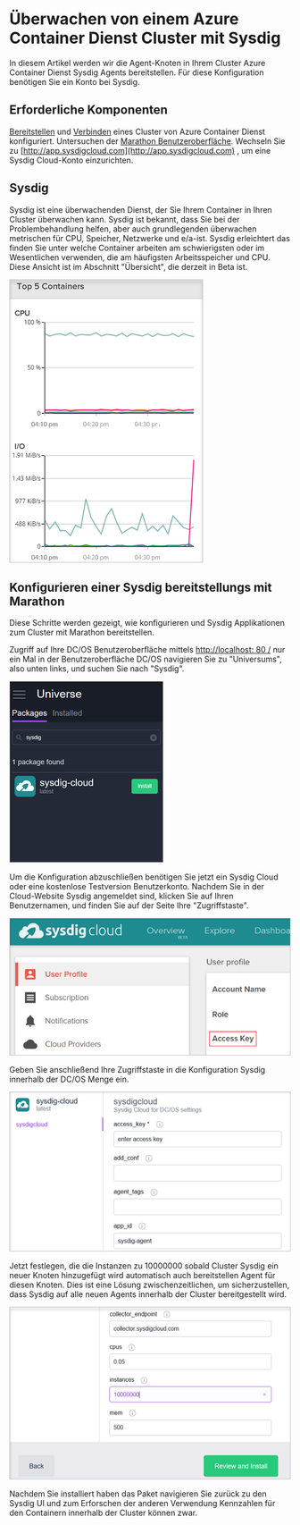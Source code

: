 <properties
   pageTitle="Überwachen von einem Azure Container Dienst Cluster mit Sysdig | Microsoft Azure"
   description="Überwachen eines Azure Container Dienst Clusters mit Sysdig an."
   services="container-service"
   documentationCenter=""
   authors="rbitia"
   manager="timlt"
   editor=""
   tags="acs, azure-container-service"
   keywords="Container, DC/OS, Azure"/>

<tags
   ms.service="container-service"
   ms.devlang="na"
   ms.topic="get-started-article"
   ms.tgt_pltfrm="na"
   ms.workload="na"
   ms.date="08/08/2016"
   ms.author="t-ribhat"/>

# <a name="monitor-an-azure-container-service-cluster-with-sysdig"></a>Überwachen von einem Azure Container Dienst Cluster mit Sysdig

In diesem Artikel werden wir die Agent-Knoten in Ihrem Cluster Azure Container Dienst Sysdig Agents bereitstellen. Für diese Konfiguration benötigen Sie ein Konto bei Sysdig. 

## <a name="prerequisites"></a>Erforderliche Komponenten 

[Bereitstellen](container-service-deployment.md) und [Verbinden](container-service-connect.md) eines Cluster von Azure Container Dienst konfiguriert. Untersuchen der [Marathon Benutzeroberfläche](container-service-mesos-marathon-ui.md). Wechseln Sie zu [http://app.sysdigcloud.com](http://app.sysdigcloud.com) , um eine Sysdig Cloud-Konto einzurichten. 

## <a name="sysdig"></a>Sysdig

Sysdig ist eine überwachenden Dienst, der Sie Ihrem Container in Ihren Cluster überwachen kann. Sysdig ist bekannt, dass Sie bei der Problembehandlung helfen, aber auch grundlegenden überwachen metrischen für CPU, Speicher, Netzwerke und e/a-ist. Sysdig erleichtert das finden Sie unter welche Container arbeiten am schwierigsten oder im Wesentlichen verwenden, die am häufigsten Arbeitsspeicher und CPU. Diese Ansicht ist im Abschnitt "Übersicht", die derzeit in Beta ist. 

![Sysdig-Benutzeroberfläche](./media/container-service-monitoring-sysdig/sysdig6.png) 

## <a name="configure-a-sysdig-deployment-with-marathon"></a>Konfigurieren einer Sysdig bereitstellungs mit Marathon

Diese Schritte werden gezeigt, wie konfigurieren und Sysdig Applikationen zum Cluster mit Marathon bereitstellen. 

Zugriff auf Ihre DC/OS Benutzeroberfläche mittels [http://localhost: 80 /](http://localhost:80/) nur ein Mal in der Benutzeroberfläche DC/OS navigieren Sie zu "Universums", also unten links, und suchen Sie nach "Sysdig".

![Sysdig im DC/OS Universum](./media/container-service-monitoring-sysdig/sysdig1.png)

Um die Konfiguration abzuschließen benötigen Sie jetzt ein Sysdig Cloud oder eine kostenlose Testversion Benutzerkonto. Nachdem Sie in der Cloud-Website Sysdig angemeldet sind, klicken Sie auf Ihren Benutzernamen, und finden Sie auf der Seite Ihre "Zugriffstaste". 

![Sysdig API-Schlüssel](./media/container-service-monitoring-sysdig/sysdig2.png) 

Geben Sie anschließend Ihre Zugriffstaste in die Konfiguration Sysdig innerhalb der DC/OS Menge ein. 

![Sysdig Konfiguration im Universum DC/OS](./media/container-service-monitoring-sysdig/sysdig3.png)

Jetzt festlegen, die die Instanzen zu 10000000 sobald Cluster Sysdig ein neuer Knoten hinzugefügt wird automatisch auch bereitstellen Agent für diesen Knoten. Dies ist eine Lösung zwischenzeitlichen, um sicherzustellen, dass Sysdig auf alle neuen Agents innerhalb der Cluster bereitgestellt wird. 

![Sysdig Konfiguration DC/OS Universum-Instanzen](./media/container-service-monitoring-sysdig/sysdig4.png)

Nachdem Sie installiert haben das Paket navigieren Sie zurück zu den Sysdig UI und zum Erforschen der anderen Verwendung Kennzahlen für den Containern innerhalb der Cluster können zwar. 